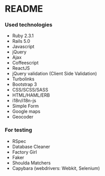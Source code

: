 # README

### Used technologies

  * Ruby 2.3.1
  * Rails 5.0
  * Javascript
  * jQuery
  * Ajax
  * Coffeescript
  * ReactJS
  * jQuery validation (Client Side Validation)
  * Turbolinks
  * Bootstrap 3
  * CSS/SCSS/SASS
  * HTML/HAML/ERB
  * i18n/i18n-js
  * Simple Form
  * Google maps
  * Geocoder
  
### For testing

  * RSpec
  * Database Cleaner
  * Factory Girl
  * Faker
  * Shoulda Matchers
  * Capybara (webdrivers: Webkit, Selenium)
  
